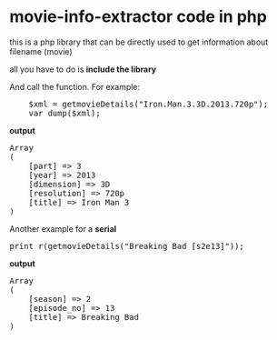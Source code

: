 movie-info-extractor code in php
====================

this is a php library that can be directly used to get information about filename (movie)


all you have to do is **include the library**

And call the function. For example:
<pre>
	$xml = getmovieDetails("Iron.Man.3.3D.2013.720p");
	var_dump($xml);
</pre>
**output**
<pre>
Array
(
    [part] => 3 
    [year] => 2013
    [dimension] => 3D
    [resolution] => 720p
    [title] => Iron Man 3   
)
</pre>

Another example for a **serial**
<pre>print_r(getmovieDetails("Breaking Bad [s2e13]"));</pre>
**output**
<pre>
Array
(
    [season] => 2
    [episode_no] => 13
    [title] => Breaking Bad 
)
</pre>

